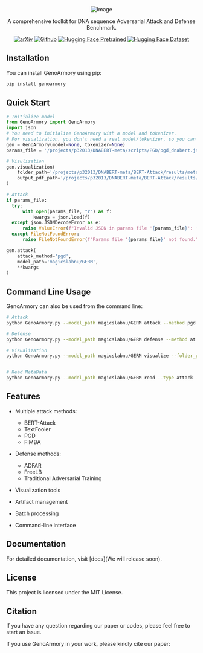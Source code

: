
<div align="center">
  <img src="asserts/logo.jpg" alt="Image" />
</div>

<div align="center">
<p align="center">
    <p align="center">A comprehensive toolkit for DNA sequence Adversarial Attack and Defense Benchmark.
    <br>
</p>


[![arXiv](https://img.shields.io/badge/arXiv-GenoArmory-ff0000.svg?style=for-the-badge)](https://github.com/MAGICS-LAB/GenoArmory)  [![Github](https://img.shields.io/badge/GenoArmory-000000?style=for-the-badge&logo=github&logoColor=white)](https://github.com/MAGICS-LAB/GenoArmory)  [![Hugging Face Pretrained](https://huggingface.co/datasets/huggingface/badges/resolve/main/model-on-hf-md-dark.svg)](https://huggingface.co/collections/magicslabnu/gfm-67f4d4a9327ee4acdcb3806b) [![Hugging Face Dataset](https://huggingface.co/datasets/huggingface/badges/resolve/main/dataset-on-hf-md.svg)](https://huggingface.co/datasets/magicslabnu/GenoAdv) 
</div>

## Installation

You can install GenoArmory using pip:

```bash
pip install genoarmory
```

## Quick Start

```python
# Initialize model
from GenoArmory import GenoArmory
import json
# You need to initialize GenoArmory with a model and tokenizer.
# For visualization, you don't need a real model/tokenizer, so you can use None if the method doesn't use them.
gen = GenoArmory(model=None, tokenizer=None)
params_file = '/projects/p32013/DNABERT-meta/scripts/PGD/pgd_dnabert.json'

# Visulization
gen.visualization(
    folder_path='/projects/p32013/DNABERT-meta/BERT-Attack/results/meta/test',
    output_pdf_path='/projects/p32013/DNABERT-meta/BERT-Attack/results/meta/test'
)

# Attack
if params_file:
  try:
      with open(params_file, "r") as f:
          kwargs = json.load(f)
  except json.JSONDecodeError as e:
      raise ValueError(f"Invalid JSON in params file '{params_file}': {e}")
  except FileNotFoundError:
      raise FileNotFoundError(f"Params file '{params_file}' not found.")

gen.attack(
    attack_method='pgd',
    model_path='magicslabnu/GERM',
    **kwargs
)
```

## Command Line Usage

GenoArmory can also be used from the command line:

```bash
# Attack
python GenoArmory.py --model_path magicslabnu/GERM attack --method pgd --params_file /projects/p32013/DNABERT-meta/scripts/PGD/pgd_dnabert.json

# Defense
python GenoArmory.py --model_path magicslabnu/GERM defense --method at --params_file /projects/p32013/DNABERT-meta/scripts/AT/at_pgd_dnabert.json

# Visualization
python GenoArmory.py --model_path magicslabnu/GERM visualize --folder_path /projects/p32013/DNABERT-meta/BERT-Attack/results/meta/test --save_path /projects/p32013/DNABERT-meta/BERT-Attack/results/meta/test/frequency.pdf


# Read MetaData
python GenoArmory.py --model_path magicslabnu/GERM read --type attack --method TextFooler --model_name dnabert

```

## Features

- Multiple attack methods:

  - BERT-Attack
  - TextFooler
  - PGD
  - FIMBA

- Defense methods:

  - ADFAR
  - FreeLB
  - Traditional Adversarial Training

- Visualization tools
- Artifact management
- Batch processing
- Command-line interface

## Documentation

For detailed documentation, visit [docs](We will release soon).

## License

This project is licensed under the MIT License.

## Citation

If you have any question regarding our paper or codes, please feel free to start an issue.

If you use GenoArmory in your work, please kindly cite our paper:

```

```
